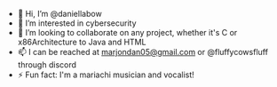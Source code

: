 - 👋 Hi, I’m @daniellabow
- 👀 I’m interested in cybersecurity
- 💯 I’m looking to collaborate on any project, whether it's C or x86Architecture to Java and HTML
- 📫 I can be reached at marjondan05@gmail.com or @fluffycowsfluff through discord
- ⚡ Fun fact: I'm a mariachi musician and vocalist!
